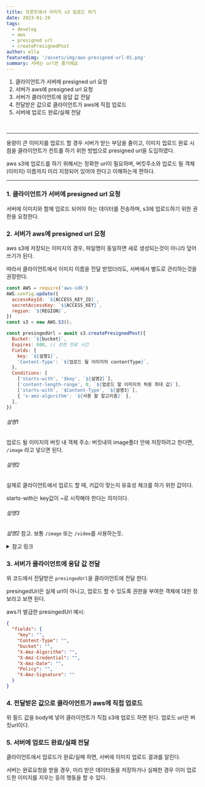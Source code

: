```yaml
---
title: 프론트에서 이미지 s3 업로드 하기
date: 2023-01-19
tags:
  - develog
  - aws
  - presigned url
  - createPresignedPost
author: ella
featuredimg: '/assets/img/aws-presigned-url-01.png'
summary: 서버는 url만 줄거에요
---
```


1. 클라이언트가 서버에 presigned url 요청
2. 서버가 aws에 presigned url 요청
3. 서버가 클라이언트에 응답 값 전달
4. 전달받은 값으로 클라이언트가 aws에 직접 업로드
5. 서버에 업로드 완료/실패 전달

<br>

<hr>

용량이 큰 이미지를 업로드 할 경우 서버가 받는 부담을 줄이고, 이미지 업로드 완료 시점을 클라이언트가 컨트롤 하기 위한 방법으로 presigned url을 도입하였다.

aws s3에 업로드를 하기 위해서는 정확한 url이 필요하며, 버킷주소와 업로드 될 객체(이미지) 이름까지 미리 지정되어 있어야 한다고 이해하는게 편하다.

<hr>

### 1. 클라이언트가 서버에 presigned url 요청

서버에 이미지와 함께 업로드 되어야 하는 데이터를 전송하며, s3에 업로드하기 위한 권한을 요청한다.

### 2. 서버가 aws에 presigned url 요청

aws s3에 저장되는 이미지의 경우, 파일명이 동일하면 새로 생성되는것이 아니라 덮어쓰기가 된다.

따라서 클라이언트에서 이미지 이름을 전달 받았더라도, 서버에서 별도로 관리하는것을 권장한다.

```js
const AWS = require('aws-sdk')
AWS.config.update({
  accessKeyId: `${ACCESS_KEY_ID}`,
  secretAccessKey: `${ACCESS_KEY}`,
  region: `${REGION}`,
})
const s3 = new AWS.S3();

const presingedUrl = await s3.createPresignedPost({
  Bucket: `${bucket}`,
  Expires: 600, // 권한 만료 시간
  Fields: {
    key: `${설명1}`,
    'Content-Type': `${업로드 될 이미지의 contentType}`,
  },
  Conditions: [
    ['starts-with', '$key', `${설명2}`],
    ['content-length-range', 0, `${업로드 할 이미지의 허용 최대 값}`],
    ['starts-with', '$Content-Type', `${설명3}`],
    { 'x-amz-algorithm': `${사용 할 알고리즘}` },
  ],
})
```

###### 설명1

업로드 될 이미지의 버킷 내 객체 주소: 버킷내의 image폴더 안에 저장하려고 한다면, `/image` 라고 넣으면 된다.

###### 설명2

실제로 클라이언트에서 업로드 할 때, 키값이 맞는지 유효성 체크를 하기 위한 값이다.

starts-with는 key값이 ~로 시작해야 한다는 의미이다.

###### 설명3

_설명2_ 참고. 보통 `/image` 또는 `/video`를 사용하는듯.

<details>
  <summary>참고 링크</summary>
  <div markdown="1">
    1. 객체 키 (이름) 유의 사항 (<a href="https://docs.aws.amazon.com/ko_kr/AmazonS3/latest/userguide/object-keys.html">링크</a>)
  </div>
    <div markdown="2">
    2. 미리 서명된 URL을 생성하여 객체 업로드 (<a href="https://docs.aws.amazon.com/ko_kr/AmazonS3/latest/userguide/PresignedUrlUploadObject.html">링크</a>)
  </div>
</details>

### 3. 서버가 클라이언트에 응답 값 전달

위 코드에서 전달받은 `presingedUrl`을 클라이언트에 전달 한다.

presingedUrl은 실제 url이 아니고, 업로드 할 수 있도록 권한을 부여한 객체에 대한 정보라고 보면 된다.

aws가 발급한 presingedUrl 예시:

```json
{
  "fields": {
    "key": "",
    "Content-Type": "",
    "bucket": "",
    "X-Amz-Algorithm": "",
    "X-Amz-Credential": "",
    "X-Amz-Date": "",
    "Policy": "",
    "X-Amz-Signature": ""
  }
}
```

### 4. 전달받은 값으로 클라이언트가 aws에 직접 업로드

위 필드 값을 body에 넣어 클라이언트가 직접 s3에 업로드 하면 된다.
업로드 url은 버킷url이다.

### 5. 서버에 업로드 완료/실패 전달

클라이언트에서 업로드가 완료/실패 하면, 서버에 이미지 업로드 결과를 알린다.

서버는 완료요청을 받을 경우, 미리 받은 데이터들을 저장하거나 실패한 경우 이미 업로드한 이미지를 지우는 등의 행동을 할 수 있다.
